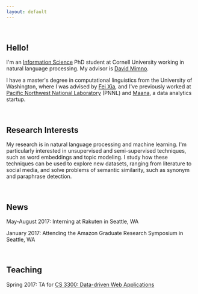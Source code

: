 ```yaml
---
layout: default
---
```


<br>

## Hello!

<!-- <img class="profile-picture" src="me.jpg"> -->

I'm an [Information Science](http://infosci.cornell.edu/) PhD student at Cornell University working in natural language processing. My advisor is [David Mimno](https://mimno.infosci.cornell.edu/).

I have a master's degree in computational linguistics from the University of Washington, where I was advised by [Fei Xia](http://faculty.washington.edu/fxia/), and I've previously worked at [Pacific Northwest National Laboratory](https://www.pnl.gov/) (PNNL) and [Maana](https://www.maana.io/), a data analytics startup.

<br>

## Research Interests

My research is in natural language processing and machine learning. I'm particularly interested in unsupervised and semi-supervised techniques, such as word embeddings and topic modeling. I study how these techniques can be used to explore new datasets, ranging from literature to social media, and solve problems of semantic similarity, such as synonym and paraphrase detection.

<br>

## News

May-August 2017: Interning at Rakuten in Seattle, WA

January 2017: Attending the Amazon Graduate Research Symposium in Seattle, WA

<br>

## Teaching

Spring 2017: TA for [CS 3300: Data-driven Web Applications](https://mimno.infosci.cornell.edu/info3300/)

<br>

<!-- ## Publications

1. F.Bar, J.Doe: Effects of having a placeholder of a name
2. S.Holmes, J.Watson: Consequences of living with a sociopath in London -->
